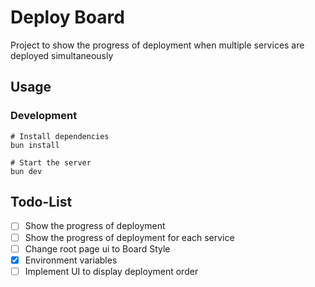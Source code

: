 # Deploy Board

Project to show the progress of deployment when multiple services are deployed simultaneously

## Usage

### Development

```shell
# Install dependencies
bun install

# Start the server
bun dev
```

## Todo-List
- [ ] Show the progress of deployment
- [ ] Show the progress of deployment for each service
- [ ] Change root page ui to Board Style
- [x] Environment variables
- [ ] Implement UI to display deployment order
